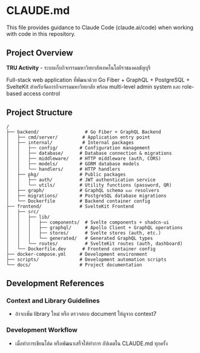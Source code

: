 # CLAUDE.md

This file provides guidance to Claude Code (claude.ai/code) when working with code in this repository.

## Project Overview

**TRU Activity** - ระบบเก็บกิจกรรมมหาวิทยาลัยเทคโนโลยีราชมงคลธัญบุรี

Full-stack web application ที่พัฒนาด้วย Go Fiber + GraphQL + PostgreSQL + SvelteKit สำหรับจัดการกิจกรรมมหาวิทยาลัย พร้อม multi-level admin system และ role-based access control

## Project Structure

```
/
├── backend/                 # Go Fiber + GraphQL Backend
│   ├── cmd/server/         # Application entry point
│   ├── internal/           # Internal packages
│   │   ├── config/        # Configuration management
│   │   ├── database/      # Database connection & migrations
│   │   ├── middleware/    # HTTP middleware (auth, CORS)
│   │   ├── models/        # GORM database models
│   │   └── handlers/      # HTTP handlers
│   ├── pkg/               # Public packages
│   │   ├── auth/          # JWT authentication service
│   │   └── utils/         # Utility functions (password, QR)
│   ├── graph/             # GraphQL schema และ resolvers
│   ├── migrations/        # PostgreSQL database migrations
│   └── Dockerfile         # Backend container config
├── frontend/              # SvelteKit Frontend
│   ├── src/
│   │   ├── lib/
│   │   │   ├── components/  # Svelte components + shadcn-ui
│   │   │   ├── graphql/     # Apollo Client + GraphQL operations
│   │   │   ├── stores/      # Svelte stores (auth, etc.)
│   │   │   └── generated/   # Generated GraphQL types
│   │   └── routes/          # SvelteKit routes (auth, dashboard)
│   └── Dockerfile.dev      # Frontend container config
├── docker-compose.yml     # Development environment
├── scripts/               # Development automation scripts
└── docs/                  # Project documentation
```

## Development References

### Context and Library Guidelines

- ถ้าจะเพิ่ม library ใหม่ หรือ ตรวจสอบ document ให้ดูจาก context7

### Development Workflow

- เมื่อทำการเขียนโค้ด หรือพัฒนาเสร็จให้ทำการ อัปเดตใน CLAUDE.md ทุกครั้ง